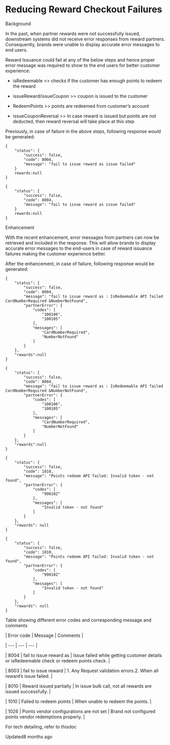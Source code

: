 # Reducing Reward Checkout Failures

Background

In the past, when partner rewards were not successfully issued, downstream systems did not receive error responses from reward partners. Consequently, brands were unable to display accurate error messages to end users.

Reward Issuance could fail at any of the below steps and hence proper error message was required to show to the end users for better customer experience:

- isRedeemable >> checks if the customer has enough points to redeem the reward

- issueReward/issueCoupon >> coupon is issued to the customer

- RedeemPoints >> points are redeemed from customer’s account

- issueCouponReversal >> In case reward is issued but points are not deducted, then reward reversal will take place at this step

Previously, in case of failure in the above steps, following response would be generated:

```
{
    "status": {
        "success": false,
        "code": 8004,
        "message": "fail to issue reward as issue failed"
    }
    rewards:null
}
```

```
{
    "status": {
        "success": false,
        "code": 8004,
        "message": "fail to issue reward as issue failed"
    }
    rewards:null
}
```

Enhancement

With the recent enhancement, error messages from partners can now be retrieved and included in the response. This will allow brands to display accurate error messages to the end-users in case of reward issuance failures making the customer experience better.

After the enhancement, in case of failure, following response would be generated:

```
{
    "status": {
        "success": false,
        "code": 8004,
        "message": "fail to issue reward as : IsRedeemable API failed CardNumberRequired &NumberNotFound",
        "partnerError": {
            "codes": [
                "100106",
                "100105"
            ],
            "messages": [
                "CardNumberRequired",
                "NumberNotFound"
            ]
        }
    },
    "rewards":null  
}
```

```
{
    "status": {
        "success": false,
        "code": 8004,
        "message": "fail to issue reward as : IsRedeemable API failed CardNumberRequired &NumberNotFound",
        "partnerError": {
            "codes": [
                "100106",
                "100105"
            ],
            "messages": [
                "CardNumberRequired",
                "NumberNotFound"
            ]
        }
    },
    "rewards":null  
}
```

```
{
    "status": {
        "success": false,
        "code": 1010,
        "message": "Points redeem API failed: Invalid token - not found",
        "partnerError": {
            "codes": [
                "990102"
            ],
            "messages": [
                "Invalid token - not found"
            ]
        }
    },
    "rewards": null
}
```

```
{
    "status": {
        "success": false,
        "code": 1010,
        "message": "Points redeem API failed: Invalid token - not found",
        "partnerError": {
            "codes": [
                "990102"
            ],
            "messages": [
                "Invalid token - not found"
            ]
        }
    },
    "rewards": null
}
```

Table showing different error codes and corresponding message and comments

| Error code | Message | Comments |

| --- | --- | --- |

| 8004 | fail to issue reward as | Issue failed while getting customer details or isRedeemable check or redeem points check. |

| 8003 | fail to issue reward | 1. Any Request validation errors.2. When all reward’s issue failed. |

| 8010 | Reward issued partially | In issue bulk call, not all rewards are issued successfully. |

| 1010 | Failed to redeem points | When unable to redeem the points. |

| 1026 | Points vendor configurations are not set | Brand not configured points vendor redemptions properly. |



For tech detailing, refer to thisdoc

Updated8 months ago